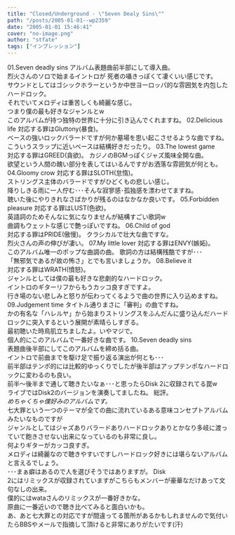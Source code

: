 ```yaml
---
title: "Closed/Underground - \"Seven Dealy Sins\""
path: "/posts/2005-01-01--wp2359"
date: "2005-01-01 15:46:41"
cover: "no-image.png"
author: "stfate"
tags: ["インプレッション"]
---
```


<style type="text/css">
<!--
p {white-space: pre-wrap};
-->
</style>

01.Seven deadly sins
アルバム表題曲前半部にして導入曲。
烈火さんのソロで始まるイントロが	死者の囁きっぽくて凄くいい感じです。
サウンドとしてはゴシックホラーというか中世ヨーロッパ的な雰囲気を内包したハードロック。
それでいてメロディは重苦しくも綺麗な感じ。
つまり僕の最も好きなジャンルとw
このアルバムが持つ独特の世界に十分に引き込んでくれますね。
02.Delicious life
対応する罪はGluttony(暴食)。
ベースの強いロックバラードですが何か墓場を思い起こさせるような曲ですね。
こういうスラップに近いベースは結構好きだったり。
03.The lowest game
対応する罪はGREED(貪欲)。
カジノのBGMっぽくジャズ風味全開な曲。
欲望という人間の醜い部分を表してはいるんですがお洒落な雰囲気が何とも。
04.Gloomy crow
対応する罪はSLOTH(怠惰)。
ストリングス主体のバラードですがひどくもの悲しい感じ。
降りしきる雨に一人佇む･･･そんな寂寥感･孤独感を漂わせてますね。
聴いた後にやりきれなさばかりが残るのはなかなか良いです。
05.Forbidden pleasure
対応する罪はLUST(色欲)。
英語詞のためそんなに気になりませんが結構すごい歌詞w
曲調もウェットな感じで艶っぽいですね。
06.Child of god
対応する罪はPRIDE(傲慢)。
クラシカルで壮大な曲ですな。
烈火さんの声の伸びが凄い。
07.My little lover
対応する罪はENVY(嫉妬)。
このアルバム唯一のポップな曲調の曲。
歌詞の方は結構残酷ですが･･･
「無邪気であるが故の怖さ」とでも言いましょうか。
08.Believe it
対応する罪はWRATH(憤怒)。
ジャンルとしては僕の最も好きな悲劇的なハードロック。
イントロのギターリフからもうカッコ良すぎですよ。
行き場のない悲しみと怒りが伝わってくるようで曲の世界に入り込めますね。
09.Judgement time
タイトル通りまさに「審判」の曲ですね。
かの有名な「ハレルヤ」から始まりストリングスをふんだんに盛り込んだハードロックに突入するという展開が素晴らしすぎる。
最初聴いた時鳥肌立ちましたよ。いやマジで。
個人的にこのアルバムで一番好きな曲です。
10.Seven deadly sins
表題曲後半部にしてこのアルバムを締め括る曲。
イントロで前曲までを駆け足で振り返る演出が何とも･･･
前半部はテンポ的には比較的ゆっくりでしたが後半部はアップテンポなハードロックに変わるのも良い。
前半〜後半まで通して聴きたいなぁ･･･と思ったらDisk 2に収録されてる罠w
ライブではDisk2のバージョンを演奏してましたね。
総評。
<em>めちゃくちゃ僕好みのアルバムです。</em>
七大罪という一つのテーマが全ての曲に流れているある意味コンセプトアルバムみたいなものですが
ジャンルとしてはジャズありバラードありハードロックありとかなり多岐に渡っていて飽きさせない出来になっているのも非常に良し。
何よりギターがカッコ良すぎ。
メロディは綺麗なので聴きやすいですしハードロック好きには堪らないアルバムと言えるでしょう。
･･･まぁ癖はあるので人を選びそうではありますが。
Disk 2にはリミックスが収録されていますがこちらもメンバーが豪華なだけあって文句なしの出来。
僕的にはwataさんのリミックスが一番好きかな。
原曲に一番近いので聴き比べてみると面白いかも。
あ、あと七大罪との対応ですが間違ってる箇所があるかもしれませんので気付いたらBBSやメールで指摘して頂けると非常にありがたいです(汗)
